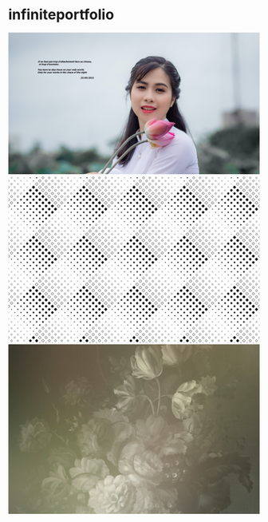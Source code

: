 # infiniteportfolio
![pexels-tu%E1%BA%A5n-ki%E1%BB%87t-jr-2411563%20(2](https://github.com/magicickey/infiniteportfolio/blob/main/pexels-tu%E1%BA%A5n-ki%E1%BB%87t-jr-2411563%20(2).jpg?raw=true)
![Black-and-White-Seamless-Square-Pattern-Graphics-3959241-1](https://github.com/magicickey/infiniteportfolio/blob/main/Black-and-White-Seamless-Square-Pattern-Graphics-3959241-1.jpg?raw=true)
![dd114192__70447.1578365426](https://github.com/magicickey/infiniteportfolio/blob/main/dd114192__70447.1578365426.jpg?raw=true)

